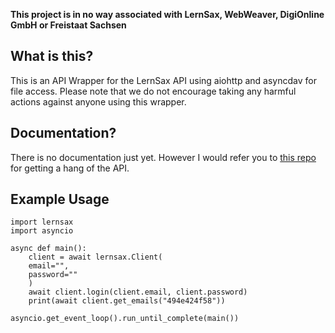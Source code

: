 **This project is in no way associated with LernSax, WebWeaver, DigiOnline GmbH or Freistaat Sachsen**

## What is this?
This is an API Wrapper for the LernSax API using aiohttp and asyncdav for file access. Please note that we do not encourage taking any harmful actions against anyone using this wrapper.

## Documentation?
There is no documentation just yet. However I would refer you to [this repo](https://github.com/TKFRvisionOfficial/lernsax-webweaver-api-research) for getting a hang of the API.

## Example Usage
```
import lernsax
import asyncio

async def main():
    client = await lernsax.Client(
    email="",
    password=""
    )
    await client.login(client.email, client.password)
    print(await client.get_emails("494e424f58"))

asyncio.get_event_loop().run_until_complete(main())
```
